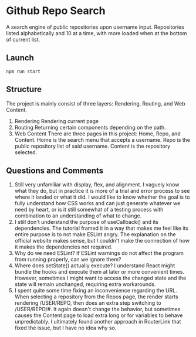 # Github Repo Search
A search engine of public repositories upon username input. Repositories listed alphabetically and 10 at a time, with more loaded when at the bottom of current list.

## Launch
```
npm run start
```

## Structure
The project is mainly consist of three layers: Rendering, Routing, and Web Content.
1. Rendering
    Rendering current page
2. Routing
    Returning certain components depending on the path.
3. Web Content
    There are three pages in this project: Home, Repo, and Content.
    Home is the search menu that accepts a username.
    Repo is the public repository list of said username.
    Content is the repository selected.

## Questions and Comments
1. Still very unfamiliar with display, flex, and alignment. I vaguely know what they do, but in practice it is more of a trial and error process to see where it landed or what it did. I would like to know whether the goal is to fully understand how CSS works and can just generate whatever we need by heart, or is it still somewhat of a testing process with combination to an understanding of what to change.
2. I still don't understand the purpose of useCallback() and its dependencies. The tutorial framed it in a way that makes me feel like its entire purpose is to not make ESLint angry. The explanation on the official website makes sense, but I couldn't make the connection of how it makes the dependencies not required.
3. Why do we need ESLint? If ESLint warnings do not affect the program from running properly, can we ignore them?
4. Where does setState() actually execute? I understand React might bundle the hooks and execute them at later or more convenient times. However, sometimes I might want to access the changed state and the state will remain unchanged, requiring extra workarounds.
5. I spent quite some time fixing an inconvenience regarding the URL. When selecting a repository from the Repos page, the render starts rendering /USER/REPO, then does an extra step switching to /USER/REPO/#. It again doesn't change the behavior, but sometimes causes the Content page to load extra long or for variables to behave unpredictably. I ultimately found another approach in RouterLink that fixed the issue, but I have no idea why so. 
